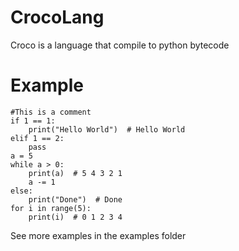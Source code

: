 # CrocoLang
Croco is a language that compile to python bytecode

# Example
```
#This is a comment
if 1 == 1:
    print("Hello World")  # Hello World
elif 1 == 2:
    pass
a = 5
while a > 0:
    print(a)  # 5 4 3 2 1
    a -= 1
else:
    print("Done")  # Done
for i in range(5):
    print(i)  # 0 1 2 3 4
```
See more examples in the examples folder
